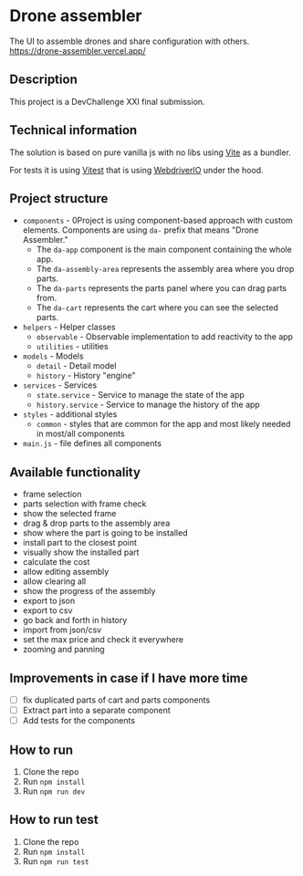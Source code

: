 # Drone assembler
The UI to assemble drones and share configuration with others.
https://drone-assembler.vercel.app/

## Description
This project is a DevChallenge XXI final submission.

## Technical information
The solution is based on pure vanilla js with no libs using [Vite](https://vitejs.dev/) as a bundler.

For tests it is using [Vitest](https://vitest.dev/) that is using [WebdriverIO](https://webdriver.io/) under the hood.

## Project structure
- `components` - 0Project is using component-based approach with custom elements. Components are using `da-` prefix that means "Drone Assembler."
    - The `da-app` component is the main component containing the whole app.
    - The `da-assembly-area` represents the assembly area where you drop parts.
    - The `da-parts` represents the parts panel where you can drag parts from.
    - The `da-cart` represents the cart where you can see the selected parts.
- `helpers` - Helper classes
    - `observable` - Observable implementation to add reactivity to the app
    - `utilities` - utilities
- `models` - Models
  - `detail` - Detail model
  - `history` - History "engine"
- `services` - Services
  - `state.service` - Service to manage the state of the app
  - `history.service` - Service to manage the history of the app
- `styles` - additional styles
    - `common` - styles that are common for the app and most likely needed in most/all components
- `main.js` - file defines all components

## Available functionality
- frame selection
- parts selection with frame check
- show the selected frame
- drag & drop parts to the assembly area
- show where the part is going to be installed
- install part to the closest point
- visually show the installed part
- calculate the cost
- allow editing assembly
- allow clearing all
- show the progress of the assembly
- export to json
- export to csv
- go back and forth in history
- import from json/csv
- set the max price and check it everywhere
- zooming and panning

## Improvements in case if I have more time
- [ ] fix duplicated parts of cart and parts components
- [ ] Extract part into a separate component
- [ ] Add tests for the components

## How to run
1. Clone the repo
2. Run `npm install`
3. Run `npm run dev`

## How to run test
1. Clone the repo
2. Run `npm install`
3. Run `npm run test`
